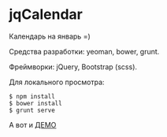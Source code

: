 jqCalendar
==========

Календарь на январь =)

Средства разработки: yeoman, bower, grunt.

Фреймворки: jQuery, Bootstrap (scss).

Для локального просмотра:

```
$ npm install
$ bower install
$ grunt serve
```

А вот и [ДЕМО](http://samosad.github.io/jqCalendar/)